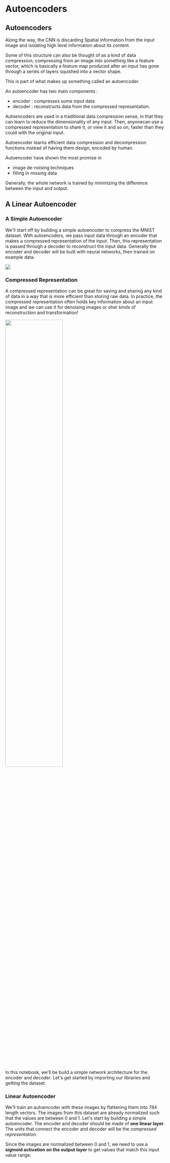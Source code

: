 # Autoencoders


## Autoencoders

Along the way, the CNN is discarding Spatial information from the input image and isolating high level information about its content. 

Some of this structure can also be thought of as a kind of data compression; compressing from an image into something like a feature vector, which is basically a feature map produced after an input has gone through a series of layers squished into a vector shape.

This is part of what makes up something called an autoencoder.

An autoencoder has two main components :

* encoder : compresses some input data
* decoder : reconstructs data from the compressed representation.


Autoencoders are used in a traditional data compression sense, in that they can learn to reduce the dimensionality of any input. 
Then, anyonecan use a compressed representation to share it, or view it and so on, faster than they could with the original input.

Autoencoder learns efficient data compression and decompression functions instead of having them design, encoded by human. 

Autoencoder have shown the most promise in 

* image de-noising techniques
* filling in missing data 

Generally, the whole network is trained by minimizing the difference between the input and output. 



## A Linear Autoencoder

### A Simple Autoencoder

We'll start off by building a simple autoencoder to compress the MNIST dataset. With autoencoders, we pass input data through an encoder that makes a compressed representation of the input. Then, this representation is passed through a decoder to reconstruct the input data. Generally the encoder and decoder will be built with neural networks, then trained on example data.

<img src='notebook_ims/autoencoder_1.png' />

### Compressed Representation

A compressed representation can be great for saving and sharing any kind of data in a way that is more efficient than storing raw data. In practice, the compressed representation often holds key information about an input image and we can use it for denoising images or oher kinds of reconstruction and transformation!

<img src='notebook_ims/denoising.png' width=60%/>

In this notebook, we'll be build a simple network architecture for the encoder and decoder. Let's get started by importing our libraries and getting the dataset.

### Linear Autoencoder

We'll train an autoencoder with these images by flattening them into 784 length vectors. The images from this dataset are already normalized such that the values are between 0 and 1. Let's start by building a simple autoencoder. The encoder and decoder should be made of **one linear layer**. The units that connect the encoder and decoder will be the _compressed representation_.

Since the images are normalized between 0 and 1, we need to use a **sigmoid activation on the output layer** to get values that match this input value range.




















